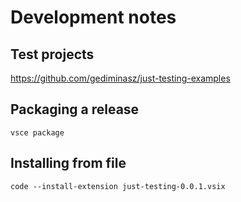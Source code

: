 # Development notes

## Test projects

https://github.com/gediminasz/just-testing-examples

## Packaging a release

```
vsce package
```

## Installing from file

```
code --install-extension just-testing-0.0.1.vsix
```
